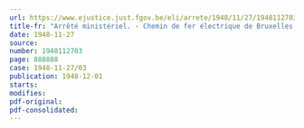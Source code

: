 ```yaml
---
url: https://www.ejustice.just.fgov.be/eli/arrete/1948/11/27/1948112703/justel
title-fr: "Arrêté ministériel. - Chemin de fer électrique de Bruxelles (Q.L.) à Tervuren. Prix et conditions de transport"
date: 1948-11-27
source:
number: 1948112703
page: 888888
case: 1948-11-27/03
publication: 1948-12-01
starts:
modifies:
pdf-original:
pdf-consolidated:
---
```


